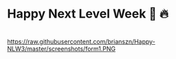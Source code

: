 # Happy Next Level Week :rocket: :fire:

#

https://raw.githubusercontent.com/brianszn/Happy-NLW3/master/screenshots/form1.PNG
